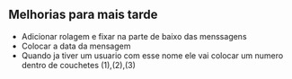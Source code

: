 ## Melhorias para mais tarde
* Adicionar rolagem e fixar na parte de baixo das menssagens
* Colocar a data da mensagem
* Quando ja tiver um usuario com esse nome ele vai colocar um numero dentro de couchetes (1),(2),(3)
